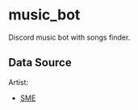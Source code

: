 # music_bot

Discord music bot with songs finder.

## Data Source

Artist:

- [SME](https://www.sonymusic.co.jp/artistlist/)